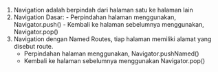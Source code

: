 1. Navigation adalah berpindah dari halaman satu ke halaman lain
2. Navigation Dasar: - Perpindahan halaman menggunakan, Navigator.push()  - Kembali ke halaman sebelumnya menggunakan, Navigator.pop()
3. Navigation dengan Named Routes, tiap halaman memiliki alamat yang disebut route.
    - Perpindahan halaman menggunakan, Navigator.pushNamed()
    - Kembali ke halaman sebelumnya menggunakan Navigator.pop()